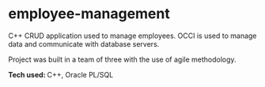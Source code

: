 # employee-management
C++ CRUD application used to manage employees. OCCI is used to manage data and communicate with database servers.

Project was built in a team of three with the use of agile methodology.

<b>Tech used: </b> C++, Oracle PL/SQL

